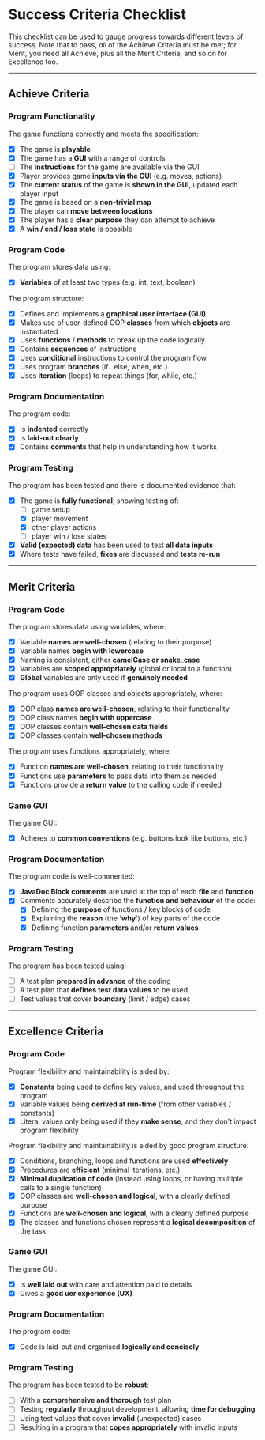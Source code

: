 # Success Criteria Checklist

This checklist can be used to gauge progress towards different levels of success. Note that to pass, *all* of the Achieve Criteria must be met; for Merit, you need all Achieve, plus all the Merit Criteria, and so on for Excellence too.

---

## Achieve Criteria

### Program Functionality

The game functions correctly and meets the specification:
- [x] The game is **playable**
- [x] The game has a **GUI** with a range of controls
- [ ] The **instructions** for the game are available via the GUI
- [x] Player provides game **inputs via the GUI** (e.g. moves, actions)
- [x] The **current status** of the game is **shown in the GUI**, updated each player input
- [x] The game is based on a **non-trivial map**
- [x] The player can **move between locations**
- [x] The player has a **clear purpose** they can attempt to achieve
- [x] A **win / end / loss state** is possible

### Program Code

The program stores data using:
- [x] **Variables** of at least two types (e.g. int, text, boolean)

The program structure:
- [x] Defines and implements a **graphical user interface (GUI)**
- [x] Makes use of user-defined OOP **classes** from which **objects** are instantiated
- [x] Uses **functions** / **methods** to break up the code logically
- [x] Contains **sequences** of instructions
- [x] Uses **conditional** instructions to control the program flow
- [x] Uses program **branches** (if...else, when, etc.)
- [x] Uses **iteration** (loops) to repeat things (for, while, etc.)

### Program Documentation

The program code:
- [x] Is **indented** correctly
- [x] Is **laid-out clearly**
- [x] Contains **comments** that help in understanding how it works

### Program Testing

The program has been tested and there is documented evidence that:
- [x] The game is **fully functional**, showing testing of:
  - [ ] game setup
  - [x] player movement
  - [x] other player actions
  - [ ] player win / lose states
- [x] **Valid (expected) data** has been used to test **all data inputs**
- [x] Where tests have failed, **fixes** are discussed and **tests re-run**

---

## Merit Criteria

### Program Code

The program stores data using variables, where:
- [x] Variable **names are well-chosen** (relating to their purpose)
- [x] Variable names **begin with lowercase**
- [x] Naming is consistent, either **camelCase or snake_case**
- [x] Variables are **scoped appropriately** (global or local to a function)
- [x] **Global** variables are only used if **genuinely needed**

The program uses OOP classes and objects appropriately, where:
- [x] OOP class **names are well-chosen**, relating to their functionality
- [x] OOP class names **begin with uppercase**
- [x] OOP classes contain **well-chosen data fields**
- [x] OOP classes contain **well-chosen methods**

The program uses functions appropriately, where:
- [x] Function **names are well-chosen**, relating to their functionality 
- [x] Functions use **parameters** to pass data into them as needed
- [x] Functions provide a **return value** to the calling code if needed

### Game GUI

The game GUI:
- [x] Adheres to **common conventions** (e.g. buttons look like buttons, etc.)

### Program Documentation

The program code is well-commented:
- [x] **JavaDoc Block comments** are used at the top of each **file** and **function**
- [x] Comments accurately describe the **function and behaviour** of the code:
  - [x] Defining the **purpose** of functions / key blocks of code
  - [x] Explaining the **reason** (the '**why**') of key parts of the code
  - [x] Defining function **parameters** and/or **return values**

### Program Testing

The program has been tested using:
- [ ] A test plan **prepared in advance** of the coding
- [ ] A test plan that **defines test data values** to be used
- [ ] Test values that cover **boundary** (limit / edge) cases

---

## Excellence Criteria

### Program Code

Program flexibility and maintainability is aided by:
- [x] **Constants** being used to define key values, and used throughout the program
- [x] Variable values being **derived at run-time** (from other variables / constants)
- [x] Literal values only being used if they **make sense**, and they don't impact program flexibility

Program flexibility and maintainability is aided by good program structure:
- [x] Conditions, branching, loops and functions are used **effectively**
- [x] Procedures are **efficient** (minimal iterations, etc.)
- [x] **Minimal duplication of code** (instead using loops, or having multiple calls to a single function)
- [x] OOP classes are **well-chosen and logical**, with a clearly defined purpose
- [x] Functions are **well-chosen and logical**, with a clearly defined purpose
- [x] The classes and functions chosen represent a **logical decomposition** of the task

### Game GUI

The game GUI:
- [x] Is **well laid out** with care and attention paid to details
- [x] Gives a **good uer experience (UX)**

### Program Documentation

The program code:
- [x] Code is laid-out and organised **logically and concisely**

### Program Testing

The program has been tested to be **robust**:
- [ ] With a **comprehensive and thorough** test plan
- [ ] Testing **regularly** throughput development, allowing **time for debugging**
- [ ] Using test values that cover **invalid** (unexpected) cases
- [ ] Resulting in a program that **copes appropriately** with invalid inputs
